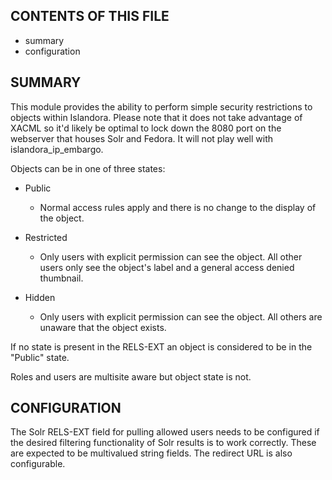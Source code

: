 CONTENTS OF THIS FILE
---------------------

 * summary
 * configuration

SUMMARY
-------

This module provides the ability to perform simple security restrictions to
objects within Islandora. Please note that it does not take advantage of XACML
so it'd likely be optimal to lock down the 8080 port on the webserver that
houses Solr and Fedora.  It will not play well with islandora_ip_embargo.

Objects can be in one of three states:
  * Public
    * Normal access rules apply and there is no change to the display of the
    object.

  * Restricted
    * Only users with explicit permission can see the object. All other users
    only see the object's label and a general access denied thumbnail.

  * Hidden
    * Only users with explicit permission can see the object. All others are
    unaware that the object exists.

If no state is present in the RELS-EXT an object is considered to be in the
"Public" state.

Roles and users are multisite aware but object state is not.

CONFIGURATION
-------------

The Solr RELS-EXT field for pulling allowed users needs to be configured if
the desired filtering functionality of Solr results is to work correctly. These
are expected to be multivalued string fields. The redirect URL is also
configurable.
